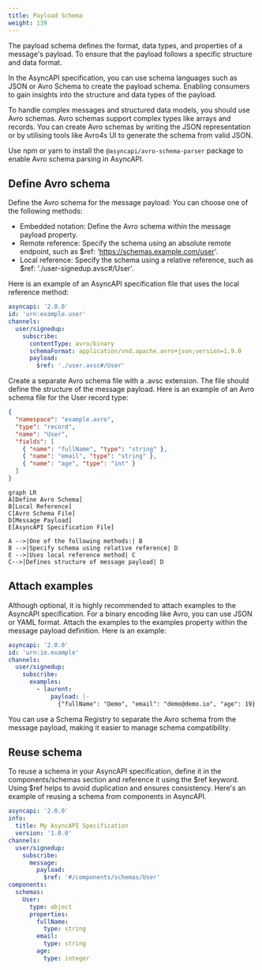 ```yaml
---
title: Payload Schema
weight: 139
---
```


The payload schema defines the format, data types, and properties of a message's payload. To ensure that the payload follows a specific structure and data format.

In the AsyncAPI specification, you can use schema languages such as JSON or Avro Schema to create the payload schema. Enabling consumers to gain insights into the structure and data types of the payload.

To handle complex messages and structured data models, you should use Avro schemas. Avro schemas support complex types like arrays and records. You can create Avro schemas by writing the JSON representation or by utilising tools like Avro4s UI to generate the schema from valid JSON.

Use npm or yarn to install the `@asyncapi/avro-schema-parser` package to enable Avro schema parsing in AsyncAPI.

## Define Avro schema

Define the Avro schema for the message payload: You can choose one of the following methods:

- Embedded notation: Define the Avro schema within the message payload property.
- Remote reference: Specify the schema using an absolute remote endpoint, such as $ref: 'https://schemas.example.com/user'.
- Local reference: Specify the schema using a relative reference, such as $ref: './user-signedup.avsc#/User'.

Here is an example of an AsyncAPI specification file that uses the local reference method:

```yaml
asyncapi: '2.0.0'
id: 'urn:example.user'
channels:
  user/signedup:
    subscribe:
      contentType: avro/binary
      schemaFormat: application/vnd.apache.avro+json;version=1.9.0
      payload:
        $ref: './user.avsc#/User'
```

Create a separate Avro schema file with a .avsc extension. The file should define the structure of the message payload. Here is an example of an Avro schema file for the User record type:

```json
{
  "namespace": "example.avro",
  "type": "record",
  "name": "User",
  "fields": [
    { "name": "fullName", "type": "string" },
    { "name": "email", "type": "string" },
    { "name": "age", "type": "int" }
  ]
}
```

```mermaid
graph LR
A[Define Avro Schema]
B[Local Reference]
C[Avro Schema File]
D[Message Payload]
E[AsyncAPI Specification File]

A -->|One of the following methods:| B
B -->|Specify schema using relative reference| D
E -->|Uses local reference method| C
C-->|Defines structure of message payload| D
```

## Attach examples

Although optional, it is highly recommended to attach examples to the AsyncAPI specification. For a binary encoding like Avro, you can use JSON or YAML format. Attach the examples to the examples property within the message payload definition. Here is an example:

```yaml
asyncapi: '2.0.0'
id: 'urn:io.example'
channels:
  user/signedup:
    subscribe:
      examples:
        - laurent:
            payload: |-
              {"fullName": "Demo", "email": "demo@demo.io", "age": 19}
```

You can use a Schema Registry to separate the Avro schema from the message payload, making it easier to manage schema compatibility.

## Reuse schema

To reuse a schema in your AsyncAPI specification, define it in the components/schemas section and reference it using the $ref keyword. Using $ref helps to avoid duplication and ensures consistency. Here's an example of reusing a schema from components in AsyncAPI.

```yaml
asyncapi: '2.0.0'
info:
  title: My AsyncAPI Specification
  version: '1.0.0'
channels:
  user/signedup:
    subscribe:
      message:
        payload:
          $ref: '#/components/schemas/User'
components:
  schemas:
    User:
      type: object
      properties:
        fullName:
          type: string
        email:
          type: string
        age:
          type: integer
```
